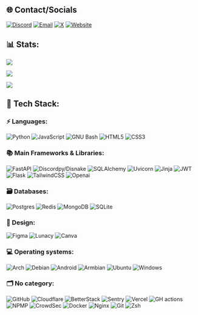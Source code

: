 ## 🌐 Contact/Socials

[![Discord](https://img.shields.io/badge/Discord-5865F2?style=for-the-badge&logo=discord&logoColor=white)](https://discord.com/users/613636431532785664)
[![Email](https://img.shields.io/badge/Email-D14836?style=for-the-badge&logo=gmail&logoColor=white)](mailto:i@rzx.ovh)
[![X](https://img.shields.io/badge/X-000000?style=for-the-badge&logo=x&logoColor=white)](https://x.com/retrilz)
[![Website](https://img.shields.io/badge/website-000000?style=for-the-badge&logo=About.me&logoColor=white)](https://rzx.ovh)


## 📊 Stats: 
[![](https://git-streak.rzx.ovh/?user=retrilzzy&theme=transparent&hide_border=true&stroke=FFFFFF00)](https://git-streak.rzx.ovh)

[![](https://github-readme-activity-graph.vercel.app/graph?username=retrilzzy&bg_color=ffffff00&color=006AFE&line=006AFE&point=005DDF&hide_border=true&days=14&custom_title=Contribution%20Graph%20%28last%2014%20days%29)](https://github.com/retrilzzy)

[![](https://github-readme-stats.vercel.app/api/wakatime?username=retrilzzy&theme=transparent&hide_border=true)](https://wakatime.com/@retrilzzy)


## 📑 Tech Stack:


### ⚡ Languages:

![Python](https://img.shields.io/badge/python-3670A0?style=for-the-badge&logo=python&logoColor=ffdd54)
![JavaScript](https://img.shields.io/badge/javascript-323330.svg?style=for-the-badge&logo=javascript&logoColor=%23F7DF1E)
![GNU Bash](https://img.shields.io/badge/bash-4EAA25.svg?style=for-the-badge&logo=gnubash&logoColor=white)
![HTML5](https://img.shields.io/badge/html5-E34F26.svg?style=for-the-badge&logo=html5&logoColor=white)
![CSS3](https://img.shields.io/badge/css3-1572B6.svg?style=for-the-badge&logo=css3&logoColor=white)

### 📚 Main Frameworks & Libraries:

![FastAPI](https://img.shields.io/badge/FastAPI-005571?style=for-the-badge&logo=fastapi)
![Discordpy/Disnake](https://custom-icon-badges.demolab.com/badge/Discord.py%2FDisnake-323330?style=for-the-badge&logo=discord-py&logoColor=white)
![SQLAlchemy](https://img.shields.io/badge/SQLAlchemy-D71F00?style=for-the-badge&logo=sqlalchemy)
![Uvicorn](https://custom-icon-badges.demolab.com/badge/Uvicorn-41414d?style=for-the-badge&logo=uvicorn&logoColor=white)
![Jinja](https://img.shields.io/badge/jinja2-white.svg?style=for-the-badge&logo=jinja&logoColor=black)
![JWT](https://img.shields.io/badge/JWT-grey?style=for-the-badge&logo=JSON%20web%20tokens)
![Flask](https://img.shields.io/badge/flask-000?style=for-the-badge&logo=flask&logoColor=white)
![TailwindCSS](https://img.shields.io/badge/tailwind-38B2AC.svg?style=for-the-badge&logo=tailwind-css&logoColor=white)
![Openai](https://img.shields.io/badge/Openai-412991?style=for-the-badge&logo=openai)


### 🗃️ Databases:

![Postgres](https://img.shields.io/badge/postgres-316192.svg?style=for-the-badge&logo=postgresql&logoColor=white)
![Redis](https://img.shields.io/badge/redis-FF4438.svg?style=for-the-badge&logo=redis&logoColor=white)
![MongoDB](https://img.shields.io/badge/MongoDB-4ea94b.svg?style=for-the-badge&logo=mongodb&logoColor=white)
![SQLite](https://img.shields.io/badge/sqlite-07405e.svg?style=for-the-badge&logo=sqlite&logoColor=white)


### 🎨 Design:

![Figma](https://img.shields.io/badge/figma-F24E1E.svg?style=for-the-badge&logo=figma&logoColor=white)
![Lunacy](https://img.shields.io/badge/lunacy-179DE3.svg?style=for-the-badge&logo=lunacy&logoColor=white)
![Canva](https://img.shields.io/badge/Canva-00C4CC.svg?style=for-the-badge&logo=Canva&logoColor=white)



### 💻 Operating systems:

![Arch](https://img.shields.io/badge/Arch%20Linux-1793D1?logo=arch-linux&logoColor=black&style=for-the-badge)
![Debian](https://img.shields.io/badge/Debian-A81D33?logo=debian&logoColor=white&style=for-the-badge)
![Android](https://img.shields.io/badge/Android-34A853?logo=android&logoColor=white&style=for-the-badge)
![Armbian](https://custom-icon-badges.demolab.com/badge/armbian-E0E0E0?logo=armbian&logoColor=white&style=for-the-badge)
![Ubuntu](https://img.shields.io/badge/Ubuntu-E95420?logo=ubuntu&logoColor=white&style=for-the-badge)
![Windows](https://custom-icon-badges.demolab.com/badge/Windows-bfe0f5?logo=windows&logoColor=white&style=for-the-badge)


### 🗂️ No category:

![GitHub](https://img.shields.io/badge/github-121011.svg?style=for-the-badge&logo=github&logoColor=white)
![Cloudflare](https://img.shields.io/badge/Cloudflare-F38020?style=for-the-badge&logo=Cloudflare&logoColor=white)
![BetterStack](https://img.shields.io/badge/Better%20Stack-000000?style=for-the-badge&logo=betterstack&logoColor=white)
![Sentry](https://img.shields.io/badge/Sentry-362D59.svg?style=for-the-badge&logo=sentry&logoColor=white)
![Vercel](https://img.shields.io/badge/vercel-000000.svg?style=for-the-badge&logo=vercel&logoColor=white)
![GH actions](https://img.shields.io/badge/github%20actions-2088FF.svg?style=for-the-badge&logo=githubactions&logoColor=white)
![NPMP](https://img.shields.io/badge/npm%20plus-F15833.svg?style=for-the-badge&logo=nginxproxymanager&logoColor=white)
![CrowdSec](https://custom-icon-badges.demolab.com/badge/crowdsec-3F3976?logo=crowdsec&logoColor=white&style=for-the-badge)
![Docker](https://img.shields.io/badge/docker%20swarm-0db7ed.svg?style=for-the-badge&logo=docker&logoColor=white)
![Nginx](https://img.shields.io/badge/nginx-009639.svg?style=for-the-badge&logo=nginx&logoColor=white)
![Git](https://img.shields.io/badge/git-F05033.svg?style=for-the-badge&logo=git&logoColor=white)
![Zsh](https://img.shields.io/badge/zsh-F15A24.svg?style=for-the-badge&logo=zsh&logoColor=white)
